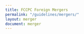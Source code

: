 ```yaml
---
title: FCCPC Foreign Mergers
permalink: "/guidelines/mergers/"
layout: merger
document: merger
---
```


